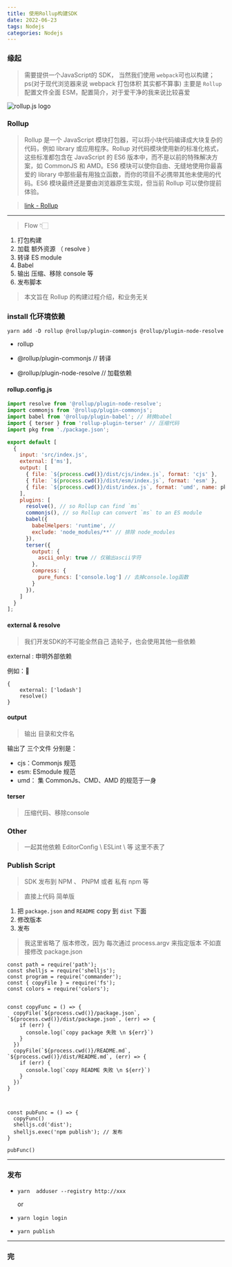 ```yaml
---
title: 使用Rollup构建SDK
date: 2022-06-23
tags: Nodejs
categories: Nodejs
---
```


### 缘起
> 需要提供一个JavaScript的 SDK， 当然我们使用 `webpack`可也以构建；
> ps(对于现代浏览器来说 webpack 打包体积 其实都不算事)
> 主要是 `Rollup` 配置文件全面 ESM，配置简介，对于爱干净的我来说比较喜爱



![rollup.js logo](https://s2.loli.net/2022/06/22/W4yvPm5CFA3hMcX.jpg)

### Rollup
> Rollup 是一个 JavaScript 模块打包器，可以将小块代码编译成大块复杂的代码，例如 library 或应用程序。Rollup 对代码模块使用新的标准化格式，这些标准都包含在 JavaScript 的 ES6 版本中，而不是以前的特殊解决方案，如 CommonJS 和 AMD。ES6 模块可以使你自由、无缝地使用你最喜爱的 library 中那些最有用独立函数，而你的项目不必携带其他未使用的代码。ES6 模块最终还是要由浏览器原生实现，但当前 Rollup 可以使你提前体验。

> [link - Rollup](https://rollupjs.org/guide/en/#configuration-files)



---



>  Flow 👇🏻

1. 打包构建
2. 加载 额外资源 （ resolve ）
3. 转译 ES module
4. Babel 
5. 输出 压缩、移除 console 等
6. 发布脚本



> 本文旨在 Rollup 的构建过程介绍，和业务无关



### install 化环境依赖

```shell
yarn add -D rollup @rollup/plugin-commonjs @rollup/plugin-node-resolve
```



- rollup

- @rollup/plugin-commonjs   // 转译
- @rollup/plugin-node-resolve // 加载依赖



#### rollup.config.js

```js
import resolve from '@rollup/plugin-node-resolve';
import commonjs from '@rollup/plugin-commonjs';
import babel from '@rollup/plugin-babel'; // 转换babel
import { terser } from 'rollup-plugin-terser' // 压缩代码
import pkg from './package.json';

export default [
  {
    input: 'src/index.js',
    external: ['ms'],
    output: [
      { file: `${process.cwd()}/dist/cjs/index.js`, format: 'cjs' },
      { file: `${process.cwd()}/dist/esm/index.js`, format: 'esm' },
      { file: `${process.cwd()}/dist/index.js`, format: 'umd', name: pkg.name },
    ],
    plugins: [
      resolve(), // so Rollup can find `ms`
      commonjs(), // so Rollup can convert `ms` to an ES module
      babel({
        babelHelpers: 'runtime', // 
        exclude: 'node_modules/**' // 排除 node_modules
      }),
      terser({
        output: {
          ascii_only: true // 仅输出ascii字符
        },
        compress: {
          pure_funcs: ['console.log'] // 去掉console.log函数
        }
      }),
    ]
  }
];
```



#### external & resolve

> 我们开发SDK的不可能全然自己 造轮子，也会使用其他一些依赖



external :  申明外部依赖 



例如：🌰 

```
{
	external: ['lodash']
	resolve()
}
```



#### output

> 输出 目录和文件名

输出了 三个文件 分别是： 

- cjs：Commonjs 规范
- esm: ESmodule 规范
- umd： 集 CommonJs、CMD、AMD 的规范于一身 



#### terser

> 压缩代码、移除console





### Other

> 一起其他依赖 EditorConfig \ ESLint \ 等 这里不表了



### Publish Script

>  SDK 发布到 NPM 、 PNPM  或者 私有 npm 等

> 直接上代码 简单版



1. 把 `package.json` and `README` copy 到 `dist` 下面
2. 修改版本 
3. 发布

> 我这里省略了 版本修改，因为 每次通过 process.argv 来指定版本 不如直接修改  package.json



```shell
const path = require('path');
const shelljs = require('shelljs');
const program = require('commander');
const { copyFile } = require('fs');
const colors = require('colors');


const copyFunc = () => {
  copyFile(`${process.cwd()}/package.json`, `${process.cwd()}/dist/package.json`, (err) => {
    if (err) {
      console.log(`copy package 失败 \n ${err}`)
    }
  })
  copyFile(`${process.cwd()}/README.md`, `${process.cwd()}/dist/README.md`, (err) => {
    if (err) {
      console.log(`copy README 失败 \n ${err}`)
    }
  })
}



const pubFunc = () => {
  copyFunc()
  shelljs.cd('dist');
  shelljs.exec('npm publish'); // 发布
}

pubFunc()
```



---





### 发布

- `yarn  adduser --registry http://xxx`

  or

- `yarn login login`

- `yarn publish`



---



### 完 
